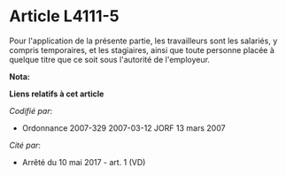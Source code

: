 # Article L4111-5

Pour l'application de la présente partie, les travailleurs sont les salariés, y compris temporaires, et les stagiaires, ainsi
que toute personne placée à quelque titre que ce soit sous l'autorité de l'employeur.

**Nota:**



**Liens relatifs à cet article**

_Codifié par_:

  - Ordonnance 2007-329 2007-03-12 JORF 13 mars 2007

_Cité par_:

  - Arrêté du 10 mai 2017 - art. 1 (VD)
